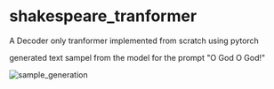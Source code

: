 # shakespeare_tranformer
A Decoder only tranformer implemented from scratch using pytorch

generated text sampel from the model for the prompt "O God O God!"

![sample_generation](images/sample_generation.png)
